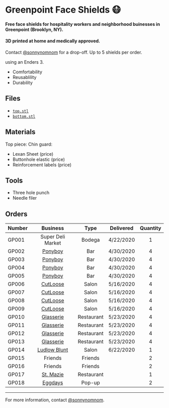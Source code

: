 # Greenpoint Face Shields 😷

#### Free face shields for hospitality workers and neighborhood buinesses in Greenpoint (Brooklyn, NY).
#### 3D printed at home and medically approved.

Contact [@sonnynomnom](https://www.twitter.com/sonnynomnom) for a drop-off. Up to 5 shields per order.

using an Enders 3.

- Comfortability 
- Reusablility
- Durability

## Files

- [`top.stl`](https://github.com/sonnynomnom/diy-face-shields/blob/master/top.stl)
- [`bottom.stl`](https://github.com/sonnynomnom/diy-face-shields/blob/master/bottom.stl)

## Materials

Top piece:
Chin guard:

- Lexan Sheet (price)
- Buttonhole elastic (price)
- Reinforcement labels (price)

## Tools

- Three hole punch
- Needle filer

## Orders

| Number | Business | Type | Delivered | Quantity | 
| --- | :---: | :---: | :---: | :---: |
| GP001 | Super Deli Market | Bodega | 4/22/2020 | 1 | 
| GP002 | [Ponyboy](https://www.instagram.com/ponyboyny) | Bar | 4/30/2020 | 4 | 
| GP003 | [Ponyboy](https://www.instagram.com/ponyboyny) | Bar | 4/30/2020 | 4 | 
| GP004 | [Ponyboy](https://www.instagram.com/ponyboyny)| Bar | 4/30/2020 | 4 |
| GP005 | [Ponyboy](https://www.instagram.com/ponyboyny) | Bar | 4/30/2020 | 4 | 
| GP006 | [CutLoose](https://www.instagram.com/cutloosebk) | Salon | 5/16/2020 | 4 | 
| GP007 | [CutLoose](https://www.instagram.com/cutloosebk) | Salon | 5/16/2020 | 4 |
| GP008 | [CutLoose](https://www.instagram.com/cutloosebk) | Salon | 5/16/2020 | 4 | 
| GP009 | [CutLoose](https://www.instagram.com/cutloosebk) | Salon | 5/16/2020 | 4 | 
| GP010 | [Glasserie](https://www.instagram.com/glasserienyc) | Restaurant | 5/23/2020 | 4 | 
| GP011 | [Glasserie](https://www.instagram.com/glasserienyc) | Restaurant | 5/23/2020 | 4 | 
| GP012 | [Glasserie](https://www.instagram.com/glasserienyc) | Restaurant | 5/23/2020 | 4 |
| GP013 | [Glasserie](https://www.instagram.com/glasserienyc) | Restaurant | 5/23/2020 | 4 |
| GP014 | [Ludlow Blunt](https://www.instagram.com/ludlowblunt) | Salon | 6/22/2020 | 1 |
| GP015 | Friends | Friends | | 2 |
| GP016 | Friends | Friends | | 2 |
| GP017 | [St. Mazie](https://www.instagram.com/stmazie) | Restaurant | | 1 |
| GP018 | [Eggdays](https://www.instagram.com/eggdaysny) | Pop-up | | 2 |

--- 

For more information, contact [@sonnynomnom](https://www.twitter.com/sonnynomnom).
